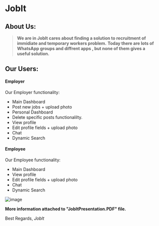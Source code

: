 # JobIt

## About Us:
> **We are in JobIt cares about finding a solution to recruitment of immidiate and temporary workers problem.**
> **Today there are lots of WhatsApp  groups and diffrent apps , but none of them gives a useful solution.**
## Our Users:
#### Employer

 Our Employer functionality:

  - Main Dashboard
  - Post new jobs + upload photo
  - Personal Dashboard
  - Delete specific posts functionalilty.
  - View profile
  - Edit profile fields + upload photo
  - Chat
  - Dynamic Search

#### Employee

  Our Employee functionality:

  - Main Dashboard
  - View profile
  - Edit profile fields + upload photo
  - Chat
  - Dynamic Search


![image](https://user-images.githubusercontent.com/57875188/148129562-27dba9a7-7372-4df0-9d1b-adeab7c8e3b7.jpeg)

**More information attached to "JobItPresentation.PDF" file.**

Best Regards,
*JobIt*
